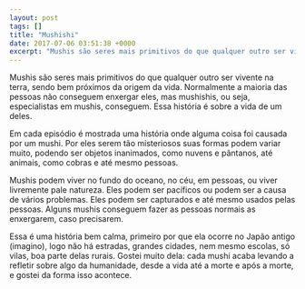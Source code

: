 ```yaml
---
layout: post
tags: []
title: "Mushishi"
date: 2017-07-06 03:51:38 +0000
excerpt: "Mushis são seres mais primitivos do que qualquer outro ser vivente na terra, sendo bem próximos da origem da vida. Normalmente a maioria..."
---
```


Mushis são seres mais primitivos do que qualquer outro ser vivente na terra, sendo bem próximos da origem da vida. Normalmente a maioria das pessoas não conseguem enxergar eles, mas mushishis, ou seja, especialistas em mushis, conseguem. Essa história é sobre a vida de um deles.

Em cada episódio é mostrada uma história onde alguma coisa foi causada por um mushi. Por eles serem tão misteriosos suas formas podem variar muito, podendo ser objetos inanimados, como nuvens e pântanos, até animais, como cobras e até mesmo pessoas.

Mushis podem viver no fundo do oceano, no céu, em pessoas, ou viver livremente pale natureza. Eles podem ser pacíficos ou podem ser a causa de vários problemas. Eles podem ser capturados e até mesmo usados pelas pessoas. Alguns mushis conseguem fazer as pessoas normais as enxergarem, caso precisarem.

Essa é uma história bem calma, primeiro por que ela ocorre no Japão antigo (imagino), logo não há estradas, grandes cidades, nem mesmo escolas, só vilas, boa parte delas rurais. Gostei muito dela: cada mushi acaba levando a refletir sobre algo da humanidade, desde a vida até a morte e após a morte, e gostei da forma isso acontece.
